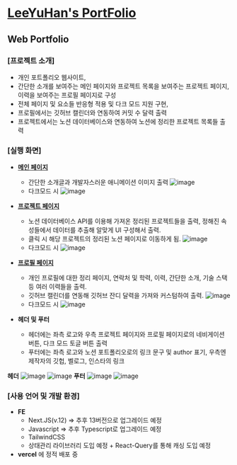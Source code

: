 # [LeeYuHan's PortFolio](https://next-portfolio-l0u0h0.vercel.app)

## Web Portfolio

### [프로젝트 소개]

- 개인 포트폴리오 웹사이트,
- 간단한 소개를 보여주는 메인 페이지와 프로젝트 목록을 보여주는 프로젝트 페이지, 이력을 보여주는 프로필 페이지로 구성
- 전체 페이지 및 요소들 반응형 적용 및 다크 모드 지원 구현,
- 프로필에서는 깃허브 캘린더와 연동하여 커밋 수 달력 출력
- 프로젝트에서는 노션 데이터베이스와 연동하여 노션에 정리한 프로젝트 목록들 출력

### [실행 화면]

- [**메인 페이지**](https://next-portfolio-l0u0h0.vercel.app/)
  - 간단한 소개글과 개발자스러운 애니메이션 이미지 출력
![image](https://github.com/l0u0h0/next_portfolio/assets/72871841/3d9efa86-21c3-47ba-a95c-5df7cd31bc7a)
  - 다크모드 시
![image](https://github.com/l0u0h0/next_portfolio/assets/72871841/1c02c007-c5bf-4561-a2b8-042f2ae5be38)


- [**프로젝트 페이지**](https://next-portfolio-l0u0h0.vercel.app/projects)
  - 노션 데이터베이스 API를 이용해 가져온 정리된 프로젝트들을 출력, 정해진 속성들에서 데이터를 추출해 알맞게 UI 구성해서 출력.
  - 클릭 시 해당 프로젝트의 정리된 노션 페이지로 이동하게 됨.
![image](https://github.com/l0u0h0/next_portfolio/assets/72871841/571efbeb-65cf-46a9-8822-cbc8697988b9)
  - 다크모드 시
![image](https://github.com/l0u0h0/next_portfolio/assets/72871841/8bd8cdea-f991-4c5a-8a04-32d4b06a7c09)

- [**프로필 페이지**](https://next-portfolio-l0u0h0.vercel.app/profile)
  - 개인 프로필에 대한 정리 페이지, 연락처 및 학력, 이력, 간단한 소개, 기술 스택 등 여러 이력들을 출력.
  - 깃허브 캘린더를 연동해 깃허브 잔디 달력을 가져와 커스텀하여 출력.
![image](https://github.com/l0u0h0/next_portfolio/assets/72871841/4ac86554-bf46-40f0-bd83-a8f49f5a0494)
  - 다크모드 시
![image](https://github.com/l0u0h0/next_portfolio/assets/72871841/c296f62d-7600-444c-b5cc-927aa6a12867)

- **헤더 및 푸터**
  - 헤더에는 좌측 로고와 우측 프로젝트 페이지와 프로필 페이지로의 네비게이션 버튼, 다크 모드 토글 버튼 출력
  - 푸터에는 좌측 로고와 노션 포트폴리오로의 링크 문구 및 author 표기, 우측엔 제작자의 깃헙, 벨로그, 인스타의 링크

**헤더**
![image](https://github.com/l0u0h0/next_portfolio/assets/72871841/22370eb5-7ea0-4afd-9002-59f5682be45c)
![image](https://github.com/l0u0h0/next_portfolio/assets/72871841/e5ea076a-d060-42bc-bcfe-592f549c8492)
**푸터**
![image](https://github.com/l0u0h0/next_portfolio/assets/72871841/c5ebc283-8f58-48c1-8c1e-051103095b80)
![image](https://github.com/l0u0h0/next_portfolio/assets/72871841/c97a6e7a-68ce-452f-ab96-d5c7612a4346)

### [사용 언어 및 개발 환경]

- **FE**
  - Next.JS(v.12) => 추후 13버전으로 업그레이드 예정
  - Javascript => 추후 Typescript로 업그레이드 예정
  - TailwindCSS
  - 상태관리 라이브러리 도입 예정 + React-Query를 통해 캐싱 도입 예정
- **vercel** 에 정적 배포 중
